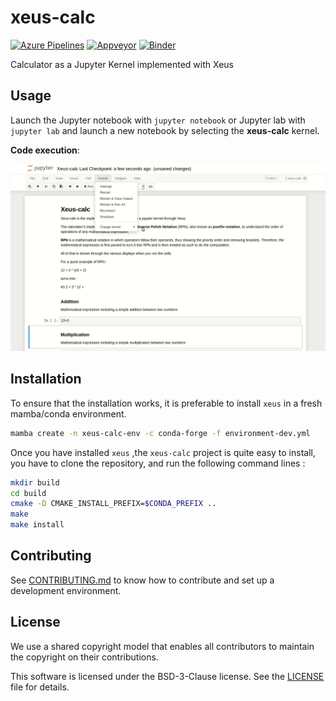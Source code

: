 # xeus-calc

[![Azure Pipelines](https://dev.azure.com/jupyter-xeus/jupyter-xeus/_apis/build/status/jupyter-xeus.xeus-calc?branchName=master)](https://dev.azure.com/jupyter-xeus/jupyter-xeus/_build/latest?definitionId=10&branchName=master)
[![Appveyor](https://ci.appveyor.com/api/projects/status/t2u22uaevru2ugm8?svg=true)](https://ci.appveyor.com/project/jupyter-xeus/xeus-calc)
[![Binder](https://mybinder.org/badge_logo.svg)](https://mybinder.org/v2/gh/jupyter-xeus/xeus-calc/master?filepath=notebooks/Xeus-calc.ipynb)

Calculator as a Jupyter Kernel implemented with Xeus

## Usage 

Launch the Jupyter notebook with `jupyter notebook` or Jupyter lab with `jupyter lab` and launch a new notebook by selecting the **xeus-calc** kernel.

**Code execution**:

![Basic code execution](xeus-calc2.gif)

## Installation

To ensure that the installation works, it is preferable to install `xeus` in a fresh mamba/conda environment. 

```bash
mamba create -n xeus-calc-env -c conda-forge -f environment-dev.yml
```

Once you have installed ` xeus ` ,the  ` xeus-calc ` project is quite easy to install, you have to clone the repository, and run the following command lines :

```bash
mkdir build
cd build
cmake -D CMAKE_INSTALL_PREFIX=$CONDA_PREFIX ..
make
make install
```

## Contributing

See [CONTRIBUTING.md](./CONTRIBUTING.md) to know how to contribute and set up a development environment.

## License

We use a shared copyright model that enables all contributors to maintain the
copyright on their contributions.

This software is licensed under the BSD-3-Clause license. See the [LICENSE](LICENSE) file for details.
